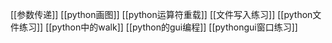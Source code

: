 [[参数传递]]
[[python画图]]
[[python运算符重载]]
[[文件写入练习]]
[[python文件练习]]
[[python中的walk]]
[[python的gui编程]]
[[pythongui窗口练习]]